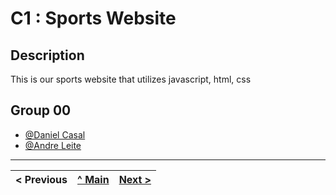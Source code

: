 # C1 : Sports Website

## Description
This is our sports website that utilizes javascript, html, css


## Group 00
* [@Daniel Casal](https://github.com/casalsss)
* [@Andre Leite](https://github.com/andreleitee)

--- 
< Previous | [^ Main](../../../) | [Next >](c2.md)
:--- | :---: | ---: 
